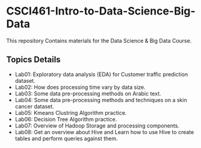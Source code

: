 # CSCI461-Intro-to-Data-Science-Big-Data

This repository Contains materials for the Data Science & Big Data Course.

## Topics Details

* Lab01: Exploratory data analysis (EDA) for Customer traffic prediction dataset.
* Lab02: How does processing time vary by data size.
* Lab03: Some data pre-processing methods on Arabic text.
* Lab04: Some data pre-processing methods and techniques on a skin cancer dataset.
* Lab05: Kmeans Clustring Algorithm practice.
* Lab06: Decision Tree Algorithm practice.
* Lab07: Overview of Hadoop Storage and processing components.
* Lab08: Get an overview about Hive and Learn how to use Hive to create tables and perform queries against them.
